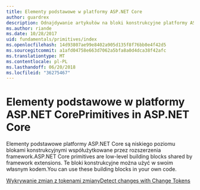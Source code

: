 ```yaml
---
title: Elementy podstawowe w platformy ASP.NET Core
author: guardrex
description: Odnajdywanie artykułów na bloki konstrukcyjne platformy ASP.NET Core udostępnionych przez rozszerzenia framework, które można używać w swoim własnym kodem.
ms.author: riande
ms.date: 10/28/2017
uid: fundamentals/primitives/index
ms.openlocfilehash: 14d93807ae99e8402a905d135f8f76bb0e4f42d5
ms.sourcegitcommit: a1afd04758e663d7062a5bfa8a0d4dca38f42afc
ms.translationtype: MT
ms.contentlocale: pl-PL
ms.lasthandoff: 06/20/2018
ms.locfileid: "36275467"
---
```

# <a name="primitives-in-aspnet-core"></a><span data-ttu-id="07f8e-103">Elementy podstawowe w platformy ASP.NET Core</span><span class="sxs-lookup"><span data-stu-id="07f8e-103">Primitives in ASP.NET Core</span></span>

<span data-ttu-id="07f8e-104">Elementy podstawowe platformy ASP.NET Core są niskiego poziomu blokami konstrukcyjnymi współużytkowane przez rozszerzenia framework.</span><span class="sxs-lookup"><span data-stu-id="07f8e-104">ASP.NET Core primitives are low-level building blocks shared by framework extensions.</span></span> <span data-ttu-id="07f8e-105">Te bloki konstrukcyjne można użyć w swoim własnym kodem.</span><span class="sxs-lookup"><span data-stu-id="07f8e-105">You can use these building blocks in your own code.</span></span>

[<span data-ttu-id="07f8e-106">Wykrywanie zmian z tokenami zmiany</span><span class="sxs-lookup"><span data-stu-id="07f8e-106">Detect changes with Change Tokens</span></span>](xref:fundamentals/primitives/change-tokens)
